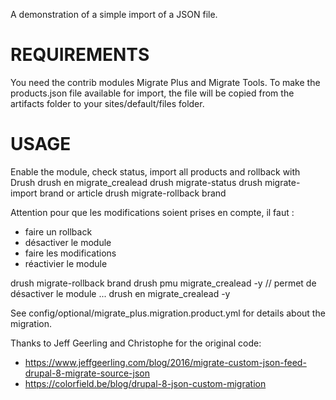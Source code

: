 A demonstration of a simple import of a JSON file.

REQUIREMENTS
============
You need the contrib modules Migrate Plus and Migrate Tools.
To make the products.json file available for import, the file will be copied
from the artifacts folder to your sites/default/files folder.

USAGE
=====
Enable the module, check status, import all products and rollback with Drush
drush en migrate_crealead
drush migrate-status
drush migrate-import brand or article
drush migrate-rollback brand

Attention pour que les modifications soient prises en compte, il faut :
 - faire un rollback
 - désactiver le module
 - faire les modifications
 - réactivier le module

drush migrate-rollback brand
drush pmu migrate_crealead -y // permet de désactiver le module
...
drush en migrate_crealead -y

See config/optional/migrate_plus.migration.product.yml for details about the
migration.

Thanks to Jeff Geerling and Christophe for the original code:
- https://www.jeffgeerling.com/blog/2016/migrate-custom-json-feed-drupal-8-migrate-source-json
- https://colorfield.be/blog/drupal-8-json-custom-migration

